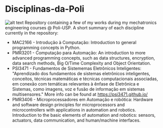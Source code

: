# Disciplinas-da-Poli
![alt text]([http://url/to/img.png](https://www.poli.usp.br/wp-content/uploads/2020/08/Logo_Escola-Polite%CC%81cnica-Minerva-com-fundo.png))
Repository containing a few of my works during my mechatronics engineering courses @ Poli-USP.
A short summary of each discipline currently in the repository:

- MAC2166 - Introdução à Computação: Introduction to general programming concepts in Python.
- PMR3201 - Computação para Automação: An introduction to more advanced programming concepts, such as data structures, encryption, data search methods, Big O/Time Complexity and Object Orientation.
- PSI3471 - Fundamentos de Sistememas Eletrônicos Inteligentes: "Aprendizado dos fundamentos de sistemas eletrônicos inteligentes, conceitos, técnicas matemáticas e técnicas computacionais associadas, em conexão com temáticas relevantes à ênfase de Eletrônica e Sistemas, como imagens, voz e fusão de informação em sistemas multisensores." More info can be found at <https://psi3471.github.io/>
- PMR3406 - Microprocessadores em Automação e robótica: Hardware and software design principles for microprocessors and microcontrollers with applications in automation and robotics. Introduction to the basic elements of automation and robotics: sensors, actuators, data communication, and human/machine interfaces.
